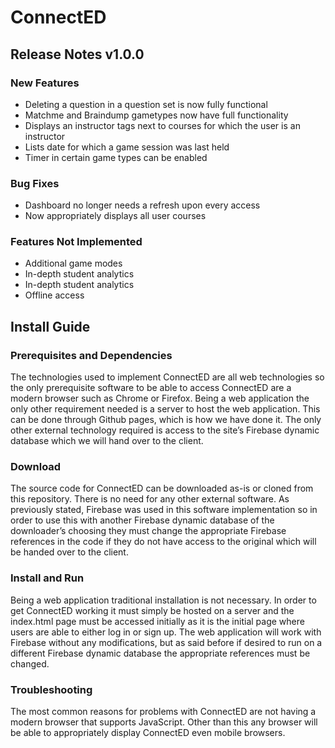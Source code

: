 # ConnectED

## Release Notes v1.0.0
### New Features
* Deleting a question in a question set is now fully functional
* Matchme and Braindump gametypes now have full functionality
* Displays an instructor tags next to courses for which the user is an instructor
* Lists date for which a game session was last held
* Timer in certain game types can be enabled

### Bug Fixes
* Dashboard no longer needs a refresh upon every access
* Now appropriately displays all user courses

### Features Not Implemented
* Additional game modes
* In-depth student analytics
* In-depth student analytics
* Offline access



## Install Guide

### Prerequisites and Dependencies
The technologies used to implement ConnectED are all web technologies so the only prerequisite software to be able to access ConnectED are a modern browser such as Chrome or Firefox. Being a web application the only other requirement needed is a server to host the web application. This can be done through Github pages, which is how we have done it. The only other external technology required is access to the site’s Firebase dynamic database which we will hand over to the client. 

### Download
The source code for ConnectED can be downloaded as-is or cloned from this repository. There is no need for any other external software. As previously stated, Firebase was used in this software implementation so in order to use this with another Firebase dynamic database of the downloader’s choosing they must change the appropriate Firebase references in the code if they do not have access to the original which will be handed over to the client.

### Install and Run
Being a web application traditional installation is not necessary. In order to get ConnectED working it must simply be hosted on a server and the index.html page must be accessed initially as it is the initial page where users are able to either log in or sign up. The web application will work with Firebase without any modifications, but as said before if desired to run on a different Firebase dynamic database the appropriate references must be changed.

### Troubleshooting
The most common reasons for problems with ConnectED are not having a modern browser that supports JavaScript. Other than this any browser will be able to appropriately display ConnectED even mobile browsers.
